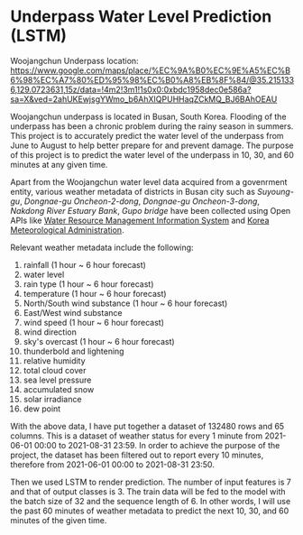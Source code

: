 # Underpass Water Level Prediction (LSTM)
Woojangchun Underpass location:   https://www.google.com/maps/place/%EC%9A%B0%EC%9E%A5%EC%B6%98%EC%A7%80%ED%95%98%EC%B0%A8%EB%8F%84/@35.2151336,129.0723631,15z/data=!4m2!3m1!1s0x0:0xbdc1958dec0e586a?sa=X&ved=2ahUKEwjsgYWmo_b6AhXIQPUHHaqZCkMQ_BJ6BAhOEAU 
  
Woojangchun underpass is located in Busan, South Korea. Flooding of the underpass has been a chronic problem during the rainy season in summers. 
This project is to accurately predict the water level of the underpass from June to August to help better prepare for and prevent damage. The purpose of this project is to predict the water level of the underpass in 10, 30, and 60 minutes at any given time.
  
Apart from the Woojangchun water level data acquired from a govenrment entity, various weather metadata of districts in Busan city such as *Suyoung-gu*, *Dongnae-gu Oncheon-2-dong*, *Dongnae-gu Oncheon-3-dong*, *Nakdong River Estuary Bank*, *Gupo bridge* have been collected using Open APIs like [Water Resource Management Information System](http://www.wamis.go.kr:8080/wamisweb/rf/w3.do#) and [Korea Meteorological Administration](https://data.kma.go.kr/data/rmt/rmtList.do?code=400&pgmNo=570).  
  
Relevant weather metadata include the following:
1. rainfall (1 hour ~ 6 hour forecast)
2. water level
3. rain type (1 hour ~ 6 hour forecast)
4. temperature (1 hour ~ 6 hour forecast)
5. North/South wind substance (1 hour ~ 6 hour forecast)
6. East/West wind substance
7. wind speed (1 hour ~ 6 hour forecast)
8. wind direction
9. sky's overcast (1 hour ~ 6 hour forecast)
10. thunderbold and lightening
11. relative humidity
12. total cloud cover
13. sea level pressure
14. accumulated snow
15. solar irradiance
16. dew point

With the above data, I have put together a dataset of 132480 rows and 65 columns. This is a dataset of weather status for every 1 minute from 2021-06-01 00:00 to 2021-08-31 23:59. In order to achieve the purpose of the project, the dataset has been filtered out to report every 10 minutes, therefore from 2021-06-01 00:00 to 2021-08-31 23:50. 
  
Then we used LSTM to render prediction. The number of input features is 7 and that of output classes is 3. The train data will be fed to the model with the batch size of 32 and the sequence length of 6. In other words, I will use the past 60 minutes of weather metadata to predict the next 10, 30, and 60 minutes of the given time. 
